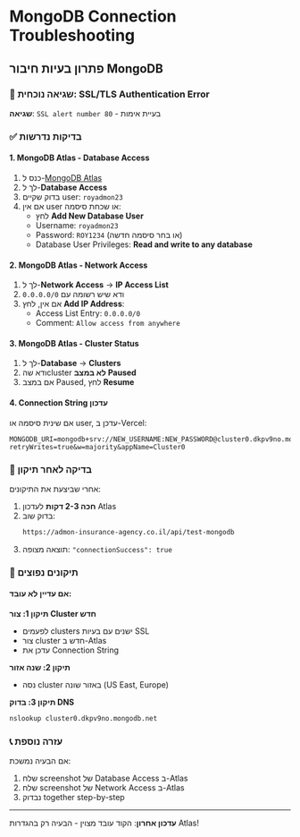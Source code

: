 # MongoDB Connection Troubleshooting
## פתרון בעיות חיבור MongoDB

### 🚨 שגיאה נוכחית: SSL/TLS Authentication Error

**שגיאה**: `SSL alert number 80` - בעיית אימות

### ✅ בדיקות נדרשות

#### 1. MongoDB Atlas - Database Access
1. כנס ל-[MongoDB Atlas](https://cloud.mongodb.com)
2. לך ל-**Database Access**
3. בדוק שקיים user: `royadmon23`
4. אם אין user או שכחת סיסמה:
   - לחץ **Add New Database User**
   - Username: `royadmon23`
   - Password: `ROY1234` (או בחר סיסמה חדשה)
   - Database User Privileges: **Read and write to any database**

#### 2. MongoDB Atlas - Network Access  
1. לך ל-**Network Access** → **IP Access List**
2. ודא שיש רשומה עם `0.0.0.0/0`
3. אם אין, לחץ **Add IP Address**:
   - Access List Entry: `0.0.0.0/0`
   - Comment: `Allow access from anywhere`

#### 3. MongoDB Atlas - Cluster Status
1. לך ל-**Database** → **Clusters**
2. ודא שהcluster **לא במצב Paused**
3. אם במצב Paused, לחץ **Resume**

#### 4. Connection String עדכון
אם שינית סיסמה או user, עדכן ב-Vercel:
```
MONGODB_URI=mongodb+srv://NEW_USERNAME:NEW_PASSWORD@cluster0.dkpv9no.mongodb.net/insurance_db?retryWrites=true&w=majority&appName=Cluster0
```

### 🧪 בדיקה לאחר תיקון

אחרי שביצעת את התיקונים:

1. **חכה 2-3 דקות** לעדכון Atlas
2. בדוק שוב:
   ```bash
   https://admon-insurance-agency.co.il/api/test-mongodb
   ```
3. תוצאה מצופה: `"connectionSuccess": true`

### 🔧 תיקונים נפוצים

#### אם עדיין לא עובד:

**תיקון 1: צור Cluster חדש**
- לפעמים clusters ישנים עם בעיות SSL
- צור cluster חדש ב-Atlas
- עדכן את Connection String

**תיקון 2: שנה אזור**
- נסה cluster באזור שונה (US East, Europe)

**תיקון 3: בדוק DNS**
```bash
nslookup cluster0.dkpv9no.mongodb.net
```

### 📞 עזרה נוספת

אם הבעיה נמשכת:
1. שלח screenshot של Database Access ב-Atlas
2. שלח screenshot של Network Access ב-Atlas  
3. נבדוק together step-by-step

---

**עדכון אחרון**: הקוד עובד מצוין - הבעיה רק בהגדרות Atlas! 
